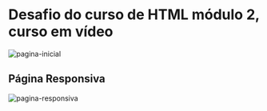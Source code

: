 <h1>Desafio do curso de HTML módulo 2, curso em vídeo </h1>



![pagina-inicial](C:\Users\taisa\OneDrive\Desktop\pagina-inicial.jpg)

<h2>Página Responsiva</h2>



![pagina-responsiva](C:\Users\taisa\OneDrive\Desktop\pagina-responsiva.jpg)